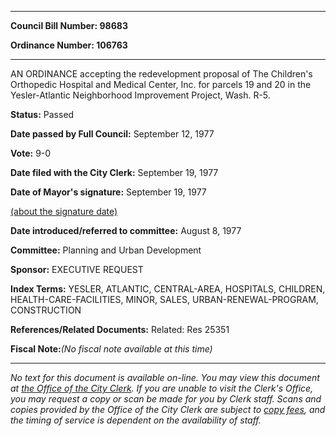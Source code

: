 

********

**Council Bill Number: 98683**
   
**Ordinance Number: 106763**
********

 AN ORDINANCE accepting the redevelopment proposal of The Children's Orthopedic Hospital and Medical Center, Inc. for parcels 19 and 20 in the Yesler-Atlantic Neighborhood Improvement Project, Wash. R-5.

**Status:** Passed
   
**Date passed by Full Council:** September 12, 1977
   
**Vote:** 9-0
   
**Date filed with the City Clerk:** September 19, 1977
   
**Date of Mayor's signature:** September 19, 1977
   
[(about the signature date)](/~public/approvaldate.htm)
   
   
   
**Date introduced/referred to committee:** August 8, 1977
   
**Committee:** Planning and Urban Development
   
**Sponsor:** EXECUTIVE REQUEST
   
   
**Index Terms:** YESLER, ATLANTIC, CENTRAL-AREA, HOSPITALS, CHILDREN, HEALTH-CARE-FACILITIES, MINOR, SALES, URBAN-RENEWAL-PROGRAM, CONSTRUCTION

**References/Related Documents:** Related: Res 25351

**Fiscal Note:**_(No fiscal note available at this time)_
********

_No text for this document is available on-line. You may view this document at [the Office of the City Clerk](http://www.seattle.gov/leg/clerk/contactUs.htm). If you are unable to visit the Clerk's Office, you may request a copy or scan be made for you by Clerk staff. Scans and copies provided by the Office of the City Clerk are subject to [copy fees](http://clerk.seattle.gov/~public/clerkfees.htm), and the timing of service is dependent on the availability of staff._

